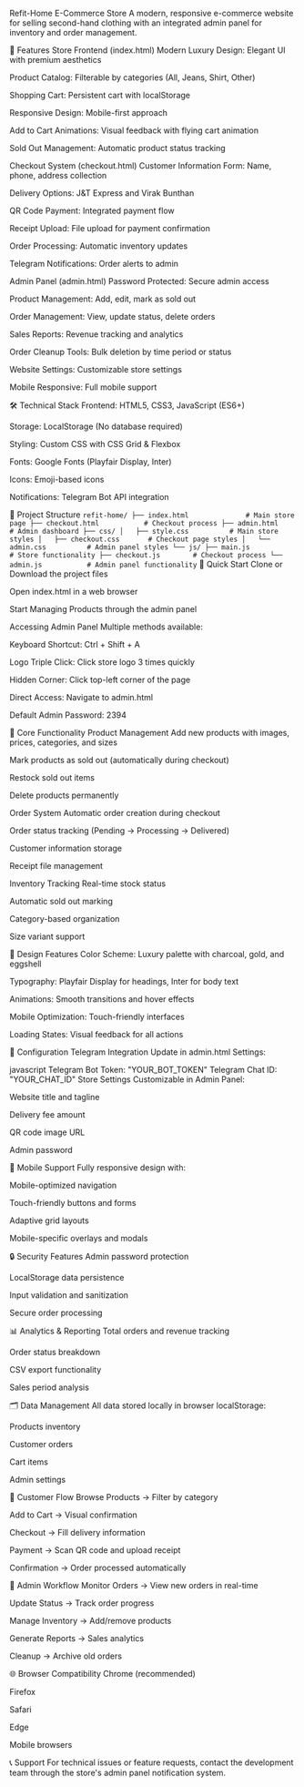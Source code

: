 Refit-Home E-Commerce Store
A modern, responsive e-commerce website for selling second-hand clothing with an integrated admin panel for inventory and order management.

🌟 Features
Store Frontend (index.html)
Modern Luxury Design: Elegant UI with premium aesthetics

Product Catalog: Filterable by categories (All, Jeans, Shirt, Other)

Shopping Cart: Persistent cart with localStorage

Responsive Design: Mobile-first approach

Add to Cart Animations: Visual feedback with flying cart animation

Sold Out Management: Automatic product status tracking

Checkout System (checkout.html)
Customer Information Form: Name, phone, address collection

Delivery Options: J&T Express and Virak Bunthan

QR Code Payment: Integrated payment flow

Receipt Upload: File upload for payment confirmation

Order Processing: Automatic inventory updates

Telegram Notifications: Order alerts to admin

Admin Panel (admin.html)
Password Protected: Secure admin access

Product Management: Add, edit, mark as sold out

Order Management: View, update status, delete orders

Sales Reports: Revenue tracking and analytics

Order Cleanup Tools: Bulk deletion by time period or status

Website Settings: Customizable store settings

Mobile Responsive: Full mobile support

🛠 Technical Stack
Frontend: HTML5, CSS3, JavaScript (ES6+)

Storage: LocalStorage (No database required)

Styling: Custom CSS with CSS Grid & Flexbox

Fonts: Google Fonts (Playfair Display, Inter)

Icons: Emoji-based icons

Notifications: Telegram Bot API integration

📁 Project Structure
``
refit-home/
├── index.html              # Main store page
├── checkout.html           # Checkout process
├── admin.html             # Admin dashboard
├── css/
│   ├── style.css          # Main store styles
│   ├── checkout.css       # Checkout page styles
│   └── admin.css          # Admin panel styles
└── js/
    ├── main.js            # Store functionality
    ├── checkout.js        # Checkout process
    └── admin.js           # Admin panel functionality
``
🚀 Quick Start
Clone or Download the project files

Open index.html in a web browser

Start Managing Products through the admin panel

Accessing Admin Panel
Multiple methods available:

Keyboard Shortcut: Ctrl + Shift + A

Logo Triple Click: Click store logo 3 times quickly

Hidden Corner: Click top-left corner of the page

Direct Access: Navigate to admin.html

Default Admin Password: 2394

💼 Core Functionality
Product Management
Add new products with images, prices, categories, and sizes

Mark products as sold out (automatically during checkout)

Restock sold out items

Delete products permanently

Order System
Automatic order creation during checkout

Order status tracking (Pending → Processing → Delivered)

Customer information storage

Receipt file management

Inventory Tracking
Real-time stock status

Automatic sold out marking

Category-based organization

Size variant support

🎨 Design Features
Color Scheme: Luxury palette with charcoal, gold, and eggshell

Typography: Playfair Display for headings, Inter for body text

Animations: Smooth transitions and hover effects

Mobile Optimization: Touch-friendly interfaces

Loading States: Visual feedback for all actions

🔧 Configuration
Telegram Integration
Update in admin.html Settings:

javascript
Telegram Bot Token: "YOUR_BOT_TOKEN"
Telegram Chat ID: "YOUR_CHAT_ID"
Store Settings
Customizable in Admin Panel:

Website title and tagline

Delivery fee amount

QR code image URL

Admin password

📱 Mobile Support
Fully responsive design with:

Mobile-optimized navigation

Touch-friendly buttons and forms

Adaptive grid layouts

Mobile-specific overlays and modals

🔒 Security Features
Admin password protection

LocalStorage data persistence

Input validation and sanitization

Secure order processing

📊 Analytics & Reporting
Total orders and revenue tracking

Order status breakdown

CSV export functionality

Sales period analysis

🗂 Data Management
All data stored locally in browser localStorage:

Products inventory

Customer orders

Cart items

Admin settings

🛒 Customer Flow
Browse Products → Filter by category

Add to Cart → Visual confirmation

Checkout → Fill delivery information

Payment → Scan QR code and upload receipt

Confirmation → Order processed automatically

🎯 Admin Workflow
Monitor Orders → View new orders in real-time

Update Status → Track order progress

Manage Inventory → Add/remove products

Generate Reports → Sales analytics

Cleanup → Archive old orders

🌐 Browser Compatibility
Chrome (recommended)

Firefox

Safari

Edge

Mobile browsers

📞 Support
For technical issues or feature requests, contact the development team through the store's admin panel notification system.
